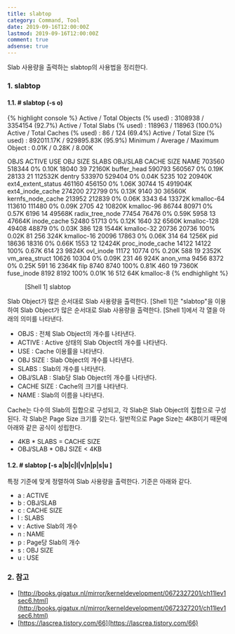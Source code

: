 ```yaml
---
title: slabtop
category: Command, Tool
date: 2019-09-16T12:00:00Z
lastmod: 2019-09-16T12:00:00Z
comment: true
adsense: true
---
```


Slab 사용량을 출력하는 slabtop의 사용법을 정리한다.

### 1. slabtop

#### 1.1. # slabtop (-s o)

{% highlight console %}
 Active / Total Objects (% used)    : 3108938 / 3354154 (92.7%)
 Active / Total Slabs (% used)      : 118963 / 118963 (100.0%)
 Active / Total Caches (% used)     : 86 / 124 (69.4%)
 Active / Total Size (% used)       : 892011.17K / 929895.83K (95.9%)
 Minimum / Average / Maximum Object : 0.01K / 0.28K / 8.00K

  OBJS ACTIVE  USE OBJ SIZE  SLABS OBJ/SLAB CACHE SIZE NAME
703560 518344   0%    0.10K  18040       39     72160K buffer_head
590793 560567   0%    0.19K  28133       21    112532K dentry
533970 529404   0%    0.04K   5235      102     20940K ext4_extent_status
461160 456150   0%    1.06K  30744       15    491904K ext4_inode_cache
274200 272799   0%    0.13K   9140       30     36560K kernfs_node_cache
213952 212839   0%    0.06K   3343       64     13372K kmalloc-64
113610 111480   0%    0.09K   2705       42     10820K kmalloc-96
 86744  80971   0%    0.57K   6196       14     49568K radix_tree_node
 77454  76476   0%    0.59K   5958       13     47664K inode_cache
 52480  51713   0%    0.12K   1640       32      6560K kmalloc-128
 49408  48879   0%    0.03K    386      128      1544K kmalloc-32
 20736  20736 100%    0.02K     81      256       324K kmalloc-16
 20096  17863   0%    0.06K    314       64      1256K pid
 18636  18316   0%    0.66K   1553       12     12424K proc_inode_cache
 14122  14122 100%    0.67K    614       23      9824K ovl_inode
 11172  10774   0%    0.20K    588       19      2352K vm_area_struct
 10626  10304   0%    0.09K    231       46       924K anon_vma
  9456   8372   0%    0.25K    591       16      2364K filp
  8740   8740 100%    0.81K    460       19      7360K fuse_inode
  8192   8192 100%    0.01K     16      512        64K kmalloc-8
{% endhighlight %}
<figure>
<figcaption class="caption">[Shell 1] slabtop</figcaption>
</figure>

Slab Object가 많은 순서대로 Slab 사용량을 출력한다. [Shell 1]은 "slabtop"을 이용하여 Slab Object가 많은 순서대로 Slab 사용량을 출력한다. [Shell 1]에서 각 열을 아래의 의미를 나타낸다.

* OBJS : 전체 Slab Object의 개수를 나타낸다.
* ACTIVE : Active 상태의 Slab Object의 개수를 나타낸다.
* USE : Cache 이용률을 나타낸다.
* OBJ SIZE : Slab Object의 개수를 나타낸다.
* SLABS : Slab의 개수를 나타낸다.
* OBJ/SLAB : Slab당 Slab Object의 개수를 나타낸다.
* CACHE SIZE : Cache의 크기를 나타낸다.
* NAME : Slab의 이름을 나타낸다.

Cache는 다수의 Slab의 집합으로 구성되고, 각 Slab은 Slab Object의 집합으로 구성된다. 각 Slab은 Page Size 크기를 갖는다. 일반적으로 Page Size는 4KB이기 때문에 아래와 같은 공식이 성립한다.

* 4KB * SLABS = CACHE SIZE
* OBJ/SLAB * OBJ SIZE < 4KB

#### 1.2. # slabtop [-s a|b|c|l|v|n|p|s|u ]

특정 기준에 맞게 정렬하여 Slab 사용량을 출력한다. 기준은 아래와 같다.
* a : ACTIVE
* b : OBJ/SLAB
* c : CACHE SIZE
* l : SLABS
* v : Active Slab의 개수
* n : NAME
* p : Page당 Slab의 개수
* s : OBJ SIZE
* u : USE

### 2. 참고

* [http://books.gigatux.nl/mirror/kerneldevelopment/0672327201/ch11lev1sec6.html](http://books.gigatux.nl/mirror/kerneldevelopment/0672327201/ch11lev1sec6.html)
* [https://lascrea.tistory.com/66](https://lascrea.tistory.com/66)
